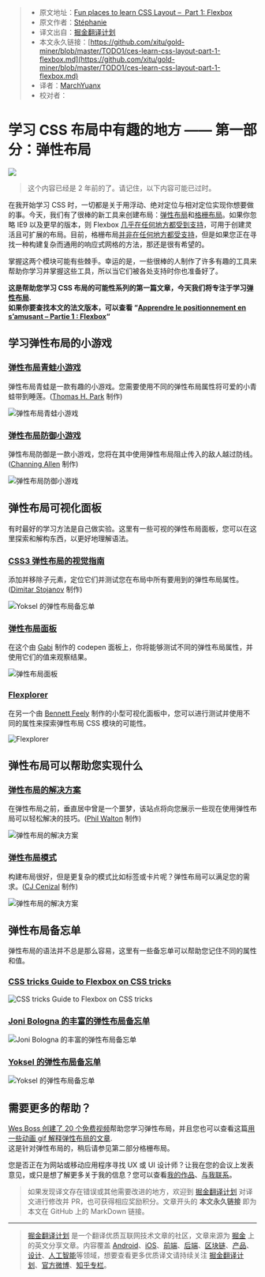 > * 原文地址：[Fun places to learn CSS Layout –  Part 1: Flexbox](https://stephaniewalter.design/blog/fun-places-learn-css-layout-part-1-flexbox/)
> * 原文作者：[Stéphanie](https://stephaniewalter.design)
> * 译文出自：[掘金翻译计划](https://github.com/xitu/gold-miner)
> * 本文永久链接：[https://github.com/xitu/gold-miner/blob/master/TODO1/ces-learn-css-layout-part-1-flexbox.md](https://github.com/xitu/gold-miner/blob/master/TODO1/ces-learn-css-layout-part-1-flexbox.md)
> * 译者：[MarchYuanx](https://github.com/MarchYuanx)
> * 校对者：

# 学习 CSS 布局中有趣的地方 —— 第一部分：弹性布局

![](https://stephaniewalter.design/wp-content/uploads/2017/05/flexboxfun.jpg)

> 这个内容已经是 2 年前的了。请记住，以下内容可能已过时。

在我开始学习 CSS 时，一切都是关于用浮动、绝对定位与相对定位实现你想要做的事。今天，我们有了很棒的新工具来创建布局：[弹性布局](https://www.w3.org/TR/css-flexbox-1/)和[格栅布局](https://www.w3.org/TR/css3-grid-layout/)。如果你忽略 IE9 以及更早的版本，则 Flexbox [几乎在任何地方都受到支持](http://caniuse.com/#feat=css-grid)，可用于创建灵活且可扩展的布局。目前，格栅布局[并非在任何地方都受支持](http://caniuse.com/#feat=css-grid)，但是如果您正在寻找一种构建复杂而通用的响应式网格的方法，那还是很有希望的。

掌握这两个模块可能有些棘手。幸运的是，一些很棒的人制作了许多有趣的工具来帮助你学习并掌握这些工具，所以当它们被各处支持时你也准备好了。

**这是帮助您学习 CSS 布局的可能性系列的第一篇文章，今天我们将专注于学习[弹性布局](https://www.w3.org/TR/css-flexbox-1/).**  
**如果你要查找本文的法文版本，可以查看 “[Apprendre le positionnement en s’amusant – Partie 1 : Flexbox](https://www.creativejuiz.fr/blog/css-css3/apprendre-positionnement-flexbox-s-amusant)“**

## 学习弹性布局的小游戏

### [弹性布局青蛙小游戏](http://flexboxfroggy.com/)

弹性布局青蛙是一款有趣的小游戏。您需要使用不同的弹性布局属性将可爱的小青蛙带到睡莲。([Thomas H. Park](https://twitter.com/thomashpark) 制作)  

![弹性布局青蛙小游戏](https://stephaniewalter.design/wp-content/uploads/2017/05/learn-flexbox-1-1040x734.png)

### [弹性布局防御小游戏](http://www.flexboxdefense.com/)

弹性布局防御是一款小游戏，您将在其中使用弹性布局阻止传入的敌人越过防线。([Channing Allen](https://twitter.com/ChanningAllen) 制作)  

![弹性布局防御小游戏](https://stephaniewalter.design/wp-content/uploads/2017/05/learn-flexbox-2-1040x734.png)

## 弹性布局可视化面板

有时最好的学习方法是自己做实验。这里有一些可视的弹性布局面板，您可以在这里探索和解构东西，以更好地理解语法。

### [CSS3 弹性布局的视觉指南](https://demos.scotch.io/visual-guide-to-css3-flexbox-flexbox-playground/demos/)

添加并移除子元素，定位它们并测试您在布局中所有要用到的弹性布局属性。([Dimitar Stojanov](https://twitter.com/justd100) 制作)  

![Yoksel 的弹性布局备忘单](https://stephaniewalter.design/wp-content/uploads/2017/05/learn-flexbox-5-1040x734.png)

### [弹性布局面板](http://codepen.io/enxaneta/full/adLPwv/)

在这个由 [Gabi](https://twitter.com/w3unpocodetodo) 制作的 codepen 面板上，你将能够测试不同的弹性布局属性，并使用它们的值来观察结果。

![弹性布局面板](https://stephaniewalter.design/wp-content/uploads/2017/05/learn-flexbox-7-1040x734.png)

### [Flexplorer](http://bennettfeely.com/flexplorer/)

在另一个由 [Bennett Feely](https://twitter.com/bennettfeely) 制作的小型可视化面板中，您可以进行测试并使用不同的属性来探索弹性布局 CSS 模块的可能性。

![Flexplorer](https://stephaniewalter.design/wp-content/uploads/2017/05/learn-flexbox-11-1040x734.png)

## 弹性布局可以帮助您实现什么

### [弹性布局的解决方案](https://philipwalton.github.io/solved-by-flexbox/)

在弹性布局之前，垂直居中曾是一个噩梦，该站点将向您展示一些现在使用弹性布局可以轻松解决的技巧。([Phil Walton](https://twitter.com/philwalton) 制作)  

![弹性布局的解决方案](https://stephaniewalter.design/wp-content/uploads/2017/05/learn-flexbox-9-1040x734.png)

### [弹性布局模式](http://www.flexboxpatterns.com/home)

构建布局很好，但是更复杂的模式比如标签或卡片呢？弹性布局可以满足您的需求。([CJ Cenizal](https://twitter.com/thecjcenizal) 制作)  

![弹性布局的解决方案](https://stephaniewalter.design/wp-content/uploads/2017/05/learn-flexbox-8-1040x734.png)

## 弹性布局备忘单

弹性布局的语法并不总是那么容易，这里有一些备忘单可以帮助您记住不同的属性和值。

### [CSS tricks Guide to Flexbox on CSS tricks](https://css-tricks.com/snippets/css/a-guide-to-flexbox/)

![CSS tricks Guide to Flexbox on CSS tricks](https://stephaniewalter.design/wp-content/uploads/2017/05/learn-flexbox-3-1040x734.png)

### [Joni Bologna 的丰富的弹性布局备忘单](http://jonibologna.com/flexbox-cheatsheet/)

![Joni Bologna 的丰富的弹性布局备忘单](https://stephaniewalter.design/wp-content/uploads/2017/05/learn-flexbox-4-1040x734.png)

### [Yoksel 的弹性布局备忘单](http://yoksel.github.io/flex-cheatsheet/)

![Yoksel 的弹性布局备忘单](https://stephaniewalter.design/wp-content/uploads/2017/05/learn-flexbox-6-1040x734.png)

## 需要更多的帮助？

[Wes Boss 创建了 20 个免费视频](https://flexbox.io/#/)帮助您学习弹性布局，并且您也可以查看这篇[用一些动画 gif 解释弹性布局的文章](https://medium.freecodecamp.com/an-animated-guide-to-flexbox-d280cf6afc35).  
这是针对弹性布局的，稍后请参见第二部分格栅布局。

您是否正在为网站或移动应用程序寻找 UX 或 UI 设计师？让我在您的会议上发表意见，或只是想了解更多关于我的信息？您可以查看[我的作品](https://stephaniewalter.design/#work)、[与我联系](#contact)。

> 如果发现译文存在错误或其他需要改进的地方，欢迎到 [掘金翻译计划](https://github.com/xitu/gold-miner) 对译文进行修改并 PR，也可获得相应奖励积分。文章开头的 **本文永久链接** 即为本文在 GitHub 上的 MarkDown 链接。

---

> [掘金翻译计划](https://github.com/xitu/gold-miner) 是一个翻译优质互联网技术文章的社区，文章来源为 [掘金](https://juejin.im) 上的英文分享文章。内容覆盖 [Android](https://github.com/xitu/gold-miner#android)、[iOS](https://github.com/xitu/gold-miner#ios)、[前端](https://github.com/xitu/gold-miner#前端)、[后端](https://github.com/xitu/gold-miner#后端)、[区块链](https://github.com/xitu/gold-miner#区块链)、[产品](https://github.com/xitu/gold-miner#产品)、[设计](https://github.com/xitu/gold-miner#设计)、[人工智能](https://github.com/xitu/gold-miner#人工智能)等领域，想要查看更多优质译文请持续关注 [掘金翻译计划](https://github.com/xitu/gold-miner)、[官方微博](http://weibo.com/juejinfanyi)、[知乎专栏](https://zhuanlan.zhihu.com/juejinfanyi)。
